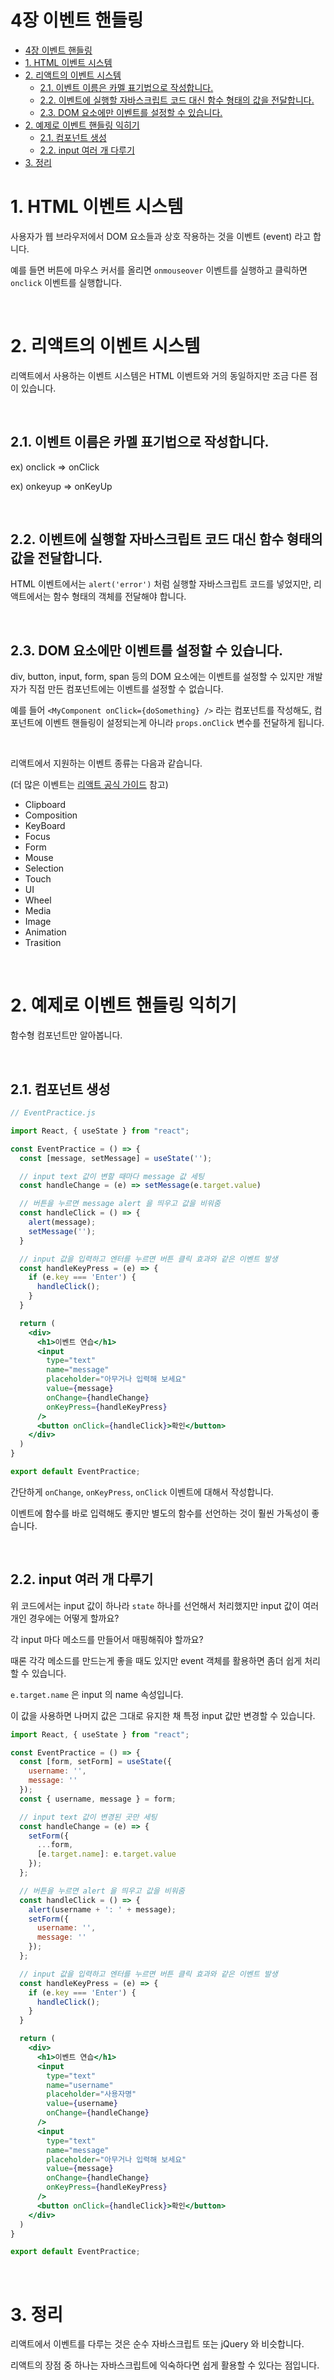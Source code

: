 # 4장 이벤트 핸들링

- [4장 이벤트 핸들링](#4장-이벤트-핸들링)
- [1. HTML 이벤트 시스템](#1-html-이벤트-시스템)
- [2. 리액트의 이벤트 시스템](#2-리액트의-이벤트-시스템)
  - [2.1. 이벤트 이름은 카멜 표기법으로 작성합니다.](#21-이벤트-이름은-카멜-표기법으로-작성합니다)
  - [2.2. 이벤트에 실행할 자바스크립트 코드 대신 함수 형태의 값을 전달합니다.](#22-이벤트에-실행할-자바스크립트-코드-대신-함수-형태의-값을-전달합니다)
  - [2.3. DOM 요소에만 이벤트를 설정할 수 있습니다.](#23-dom-요소에만-이벤트를-설정할-수-있습니다)
- [2. 예제로 이벤트 핸들링 익히기](#2-예제로-이벤트-핸들링-익히기)
  - [2.1. 컴포넌트 생성](#21-컴포넌트-생성)
  - [2.2. input 여러 개 다루기](#22-input-여러-개-다루기)
- [3. 정리](#3-정리)

# 1. HTML 이벤트 시스템

사용자가 웹 브라우저에서 DOM 요소들과 상호 작용하는 것을 이벤트 (event) 라고 합니다.

예를 들면 버튼에 마우스 커서를 올리면 `onmouseover` 이벤트를 실행하고 클릭하면 `onclick` 이벤트를 실행합니다.

<br>

# 2. 리액트의 이벤트 시스템

리액트에서 사용하는 이벤트 시스템은 HTML 이벤트와 거의 동일하지만 조금 다른 점이 있습니다.

<br>

## 2.1. 이벤트 이름은 카멜 표기법으로 작성합니다.

ex) onclick => onClick

ex) onkeyup => onKeyUp

<br>

## 2.2. 이벤트에 실행할 자바스크립트 코드 대신 함수 형태의 값을 전달합니다.

HTML 이벤트에서는 `alert('error')` 처럼 실행할 자바스크립트 코드를 넣었지만, 리액트에서는 함수 형태의 객체를 전달해야 합니다.

<br>

## 2.3. DOM 요소에만 이벤트를 설정할 수 있습니다.

div, button, input, form, span 등의 DOM 요소에는 이벤트를 설정할 수 있지만 개발자가 직접 만든 컴포넌트에는 이벤트를 설정할 수 없습니다.

예를 들어 `<MyComponent onClick={doSomething} />` 라는 컴포넌트를 작성해도, 컴포넌트에 이벤트 핸들링이 설정되는게 아니라 `props.onClick` 변수를 전달하게 됩니다.

<br>

리액트에서 지원하는 이벤트 종류는 다음과 같습니다. 

(더 많은 이벤트는 [리액트 공식 가이드](https://reactjs.org/docs/events.html) 참고)

- Clipboard
- Composition
- KeyBoard
- Focus
- Form
- Mouse
- Selection
- Touch
- UI
- Wheel
- Media
- Image
- Animation
- Trasition

<br>

# 2. 예제로 이벤트 핸들링 익히기

함수형 컴포넌트만 알아봅니다.

<br>

## 2.1. 컴포넌트 생성

```jsx
// EventPractice.js

import React, { useState } from "react";

const EventPractice = () => {
  const [message, setMessage] = useState('');

  // input text 값이 변할 때마다 message 값 세팅
  const handleChange = (e) => setMessage(e.target.value)

  // 버튼을 누르면 message alert 을 띄우고 값을 비워줌
  const handleClick = () => {
    alert(message);
    setMessage('');
  }

  // input 값을 입력하고 엔터를 누르면 버튼 클릭 효과와 같은 이벤트 발생
  const handleKeyPress = (e) => {
    if (e.key === 'Enter') {
      handleClick();
    }
  }

  return (
    <div>
      <h1>이벤트 연습</h1>
      <input 
        type="text" 
        name="message" 
        placeholder="아무거나 입력해 보세요" 
        value={message} 
        onChange={handleChange}
        onKeyPress={handleKeyPress}
      />
      <button onClick={handleClick}>확인</button>
    </div>
  )
}

export default EventPractice;
```

간단하게 `onChange`, `onKeyPress`, `onClick` 이벤트에 대해서 작성합니다.

이벤트에 함수를 바로 입력해도 좋지만 별도의 함수를 선언하는 것이 훨씬 가독성이 좋습니다.

<br>

## 2.2. input 여러 개 다루기

위 코드에서는 input 값이 하나라 `state` 하나를 선언해서 처리했지만 input 값이 여러 개인 경우에는 어떻게 할까요?

각 input 마다 메소드를 만들어서 매핑해줘야 할까요?

때론 각각 메소드를 만드는게 좋을 때도 있지만 event 객체를 활용하면 좀더 쉽게 처리할 수 있습니다.

`e.target.name` 은 input 의 name 속성입니다.

이 값을 사용하면 나머지 값은 그대로 유지한 채 특정 input 값만 변경할 수 있습니다.

```jsx
import React, { useState } from "react";

const EventPractice = () => {
  const [form, setForm] = useState({
    username: '',
    message: ''
  });
  const { username, message } = form;

  // input text 값이 변경된 곳만 세팅
  const handleChange = (e) => {
    setForm({
      ...form,
      [e.target.name]: e.target.value
    });
  };

  // 버튼을 누르면 alert 을 띄우고 값을 비워줌
  const handleClick = () => {
    alert(username + ': ' + message);
    setForm({
      username: '',
      message: ''
    });
  };

  // input 값을 입력하고 엔터를 누르면 버튼 클릭 효과와 같은 이벤트 발생
  const handleKeyPress = (e) => {
    if (e.key === 'Enter') {
      handleClick();
    }
  }

  return (
    <div>
      <h1>이벤트 연습</h1>
      <input
        type="text"
        name="username"
        placeholder="사용자명"
        value={username}
        onChange={handleChange}
      />
      <input 
        type="text" 
        name="message" 
        placeholder="아무거나 입력해 보세요" 
        value={message} 
        onChange={handleChange}
        onKeyPress={handleKeyPress}
      />
      <button onClick={handleClick}>확인</button>
    </div>
  )
}

export default EventPractice;
```

<br>

# 3. 정리

리액트에서 이벤트를 다루는 것은 순수 자바스크립트 또는 jQuery 와 비슷합니다.

리액트의 장점 중 하나는 자바스크립트에 익숙하다면 쉽게 활용할 수 있다는 점입니다.
